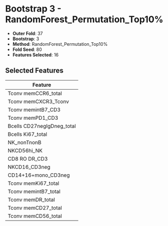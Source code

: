 # Bootstrap 3 - RandomForest_Permutation_Top10%

- **Outer Fold**: 37
- **Bootstrap**: 3
- **Method**: RandomForest_Permutation_Top10%
- **Fold Seed**: 80
- **Features Selected**: 16

## Selected Features

| Feature |
|---------|
| Tconv memCCR6_total |
| Tconv memCXCR3_Tconv |
| Tconv memintB7_CD3 |
| Tconv memPD1_CD3 |
| Bcells CD27negIgDneg_total |
| Bcells Ki67_total |
| NK_nonTnonB |
| NKCD56hi_NK |
| CD8 RO DR_CD3 |
| NKCD16_CD3neg |
| CD14+16+mono_CD3neg |
| Tconv memKi67_total |
| Tconv memintB7_total |
| Tconv memDR_total |
| Tconv memCD27_total |
| Tconv memCD56_total |
